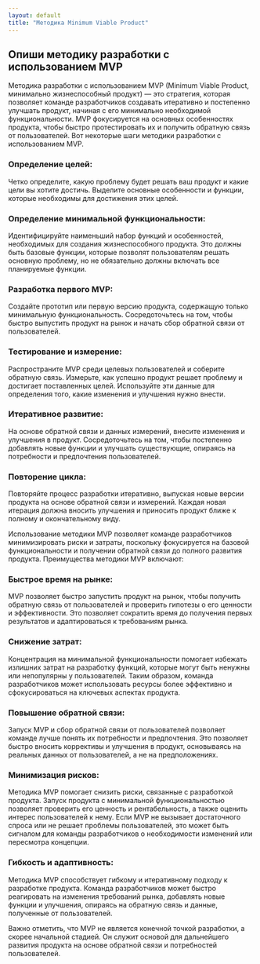 ```yaml
---
layout: default
title: "Методика Minimum Viable Product"
---
```


## Oпиши методику разработки с использованием MVP

Методика разработки с использованием MVP (Minimum Viable Product, минимально жизнеспособный продукт) — это стратегия, которая позволяет команде разработчиков создавать итеративно и постепенно улучшать продукт, начиная с его минимально необходимой функциональности. MVP фокусируется на основных особенностях продукта, чтобы быстро протестировать их и получить обратную связь от пользователей. Вот некоторые шаги методики разработки с использованием MVP.

### Определение целей:
 Четко определите, какую проблему будет решать ваш продукт и какие цели вы хотите достичь. Выделите основные особенности и функции, которые необходимы для достижения этих целей.

### Определение минимальной функциональности:
 Идентифицируйте наименьший набор функций и особенностей, необходимых для создания жизнеспособного продукта. Это должны быть базовые функции, которые позволят пользователям решать основную проблему, но не обязательно должны включать все планируемые функции.

### Разработка первого MVP:
 Создайте прототип или первую версию продукта, содержащую только минимальную функциональность. Сосредоточьтесь на том, чтобы быстро выпустить продукт на рынок и начать сбор обратной связи от пользователей.

### Тестирование и измерение:
 Распространите MVP среди целевых пользователей и соберите обратную связь. Измерьте, как успешно продукт решает проблему и достигает поставленных целей. Используйте эти данные для определения того, какие изменения и улучшения нужно внести.

### Итеративное развитие:
 На основе обратной связи и данных измерений, внесите изменения и улучшения в продукт. Сосредоточьтесь на том, чтобы постепенно добавлять новые функции и улучшать существующие, опираясь на потребности и предпочтения пользователей.

### Повторение цикла:
 Повторяйте процесс разработки итеративно, выпуская новые версии продукта на основе обратной связи и измерений. Каждая новая итерация должна вносить улучшения и приносить продукт ближе к полному и окончательному виду.

Использование методики MVP позволяет команде разработчиков минимизировать риски и затраты, поскольку фокусируется на базовой функциональности и получении обратной связи до полного развития продукта. Преимущества методики MVP включают:

### Быстрое время на рынке:
 MVP позволяет быстро запустить продукт на рынок, чтобы получить обратную связь от пользователей и проверить гипотезы о его ценности и эффективности. Это позволяет сократить время до получения первых результатов и адаптироваться к требованиям рынка.

### Снижение затрат:
 Концентрация на минимальной функциональности помогает избежать излишних затрат на разработку функций, которые могут быть ненужны или непопулярны у пользователей. Таким образом, команда разработчиков может использовать ресурсы более эффективно и сфокусироваться на ключевых аспектах продукта.

### Повышение обратной связи:
 Запуск MVP и сбор обратной связи от пользователей позволяет команде лучше понять их потребности и предпочтения. Это позволяет быстро вносить коррективы и улучшения в продукт, основываясь на реальных данных от пользователей, а не на предположениях.

### Минимизация рисков:
 Методика MVP помогает снизить риски, связанные с разработкой продукта. Запуск продукта с минимальной функциональностью позволяет проверить его ценность и рентабельность, а также оценить интерес пользователей к нему. Если MVP не вызывает достаточного спроса или не решает проблемы пользователей, это может быть сигналом для команды разработчиков о необходимости изменений или пересмотра концепции.

### Гибкость и адаптивность:
 Методика MVP способствует гибкому и итеративному подходу к разработке продукта. Команда разработчиков может быстро реагировать на изменения требований рынка, добавлять новые функции и улучшения, опираясь на обратную связь и данные, полученные от пользователей.

Важно отметить, что MVP не является конечной точкой разработки, а скорее начальной стадией. Он служит основой для дальнейшего развития продукта на основе обратной связи и потребностей пользователей.
